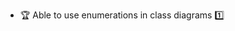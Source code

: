 * <span id="outcome-classDiagrams-enumerations-one">:trophy: Able to use enumerations in class diagrams :one:</span>
